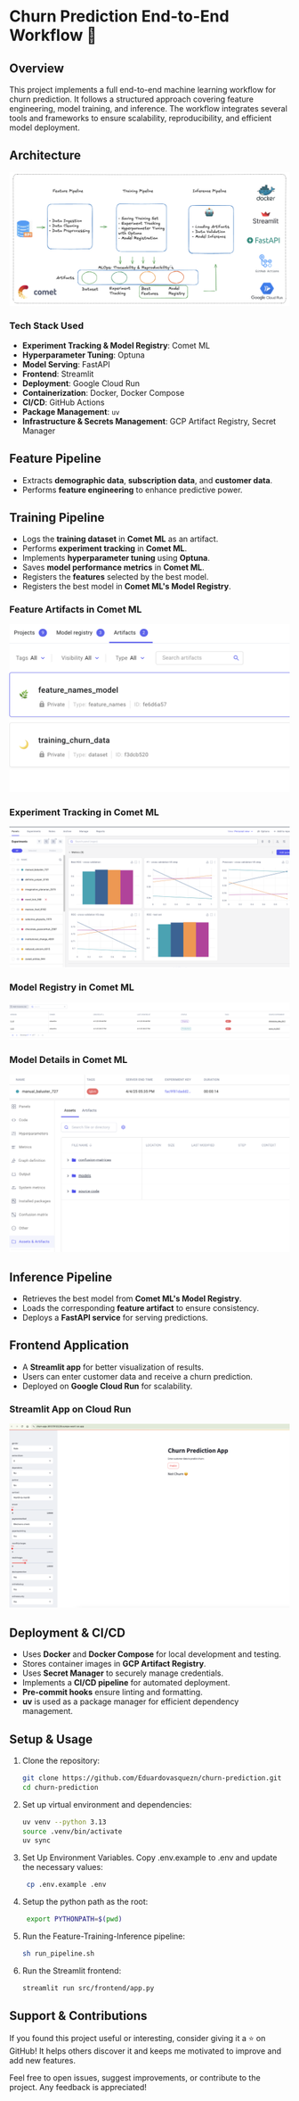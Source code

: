 # Churn Prediction End-to-End Workflow 🤖

## Overview
This project implements a full end-to-end machine learning workflow for churn prediction. It follows a structured approach covering feature engineering, model training, and inference. The workflow integrates several tools and frameworks to ensure scalability, reproducibility, and efficient model deployment.

## Architecture
![End-to-End Workflow Diagram](media/diagram.png)

### Tech Stack Used
- **Experiment Tracking & Model Registry**: Comet ML
- **Hyperparameter Tuning**: Optuna
- **Model Serving**: FastAPI
- **Frontend**: Streamlit
- **Deployment**: Google Cloud Run
- **Containerization**: Docker, Docker Compose
- **CI/CD**: GitHub Actions
- **Package Management**: `uv`
- **Infrastructure & Secrets Management**: GCP Artifact Registry, Secret Manager
  
## Feature Pipeline
- Extracts **demographic data**, **subscription data**, and **customer data**.
- Performs **feature engineering** to enhance predictive power.

## Training Pipeline
- Logs the **training dataset** in **Comet ML** as an artifact.
- Performs **experiment tracking** in **Comet ML**.
- Implements **hyperparameter tuning** using **Optuna**.
- Saves **model performance metrics** in **Comet ML**.
- Registers the **features** selected by the best model.
- Registers the best model in **Comet ML's Model Registry**.


### Feature Artifacts in Comet ML
![Feature Artifacts in Comet ML](media/data_artifact.png)

### Experiment Tracking in Comet ML
![Experiment Tracking in Comet ML](media/experiment_tracking.png)

### Model Registry in Comet ML
![Model Registry in Comet ML](media/model_registry.png)

### Model Details in Comet ML
![Model Details in Comet ML](media/model_details.png)

## Inference Pipeline
- Retrieves the best model from **Comet ML's Model Registry**.
- Loads the corresponding **feature artifact** to ensure consistency.
- Deploys a **FastAPI service** for serving predictions.

## Frontend Application
- A **Streamlit app** for better visualization of results.
- Users can enter customer data and receive a churn prediction.
- Deployed on **Google Cloud Run** for scalability.

### Streamlit App on Cloud Run
![Streamlit App on Cloud Run](media/frontend_app.png)

## Deployment & CI/CD
- Uses **Docker** and **Docker Compose** for local development and testing.
- Stores container images in **GCP Artifact Registry**.
- Uses **Secret Manager** to securely manage credentials.
- Implements a **CI/CD pipeline** for automated deployment.
- **Pre-commit hooks** ensure linting and formatting.
- **uv** is used as a package manager for efficient dependency management.

## Setup & Usage
1. Clone the repository:
   ```bash
   git clone https://github.com/Eduardovasquezn/churn-prediction.git
   cd churn-prediction
   ```
2. Set up virtual environment and dependencies:
   ```bash
   uv venv --python 3.13
   source .venv/bin/activate
   uv sync
   ```
3. Set Up Environment Variables. Copy .env.example to .env and update the necessary values:
   ```bash
    cp .env.example .env
   ```
4. Setup the python path as the root:
   ```bash
    export PYTHONPATH=$(pwd)
   ```
5. Run the Feature-Training-Inference pipeline:
   ```bash
   sh run_pipeline.sh
   ```

6. Run the Streamlit frontend:
   ```bash
   streamlit run src/frontend/app.py
   ```

## Support & Contributions

If you found this project useful or interesting, consider giving it a ⭐ on GitHub! It helps others discover it and keeps me motivated to improve and add new features.

Feel free to open issues, suggest improvements, or contribute to the project. Any feedback is appreciated!
